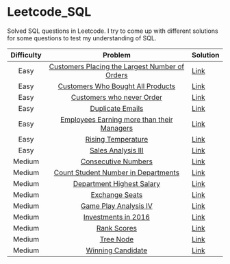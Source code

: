# Leetcode_SQL
Solved SQL questions in Leetcode. I try to come up with different solutions for some questions to test my understanding of SQL.

| Difficulty | Problem | Solution | 
| :---: | :---: | :--- | 
| Easy | [Customers Placing the Largest Number of Orders](https://leetcode.com/problems/customer-placing-the-largest-number-of-orders/) | [Link](https://github.com/alsiusyoong/Leetcode_SQL/blob/main/Easy/Customer%20Placing%20the%20Largest%20Number%20of%20Orders.sql) |
| Easy | [Customers Who Bought All Products](https://leetcode.com/problems/customers-who-bought-all-products/) | [Link](https://github.com/alsiusyoong/Leetcode_SQL/blob/main/Easy/Customers%20Who%20Bought%20All%20Products.sql) |
| Easy | [Customers who never Order](https://leetcode.com/problems/customers-who-never-order/) | [Link](https://github.com/alsiusyoong/Leetcode_SQL/blob/main/Easy/Customers%20who%20never%20Order.sql) |
| Easy | [Duplicate Emails](https://leetcode.com/problems/duplicate-emails/) | [Link](https://github.com/alsiusyoong/Leetcode_SQL/blob/main/Easy/Duplicate%20Emails.sql) |
| Easy | [Employees Earning more than their Managers](https://leetcode.com/problems/employees-earning-more-than-their-managers/) | [Link](https://github.com/alsiusyoong/Leetcode_SQL/blob/main/Easy/Employees%20Earning%20more%20than%20their%20Managers.sql) |
| Easy | [Rising Temperature](https://leetcode.com/problems/rising-temperature/) | [Link](https://github.com/alsiusyoong/Leetcode_SQL/blob/main/Easy/Rising%20Temperature.sql) |
| Easy | [Sales Analysis III](https://leetcode.com/problems/sales-analysis-iii/) | [Link](https://github.com/alsiusyoong/Leetcode_SQL/blob/main/Easy/Sales%20Analysis%20III.sql) |
| Medium | [Consecutive Numbers](https://leetcode.com/problems/consecutive-numbers/description/) | [Link](https://github.com/alsiusyoong/Leetcode_SQL/blob/main/Medium/Consecutive%20Numbers.sql) |
| Medium | [Count Student Number in Departments](https://leetcode.com/problems/count-student-number-in-departments/) | [Link](https://github.com/alsiusyoong/Leetcode_SQL/blob/main/Medium/Count%20Student%20Number%20in%20Departments.sql) |
| Medium | [Department Highest Salary](https://leetcode.com/problems/department-highest-salary/) | [Link](https://github.com/alsiusyoong/Leetcode_SQL/blob/main/Medium/Department%20Highest%20Salary.sql) |
| Medium | [Exchange Seats](https://leetcode.com/problems/exchange-seats/) | [Link](https://github.com/alsiusyoong/Leetcode_SQL/blob/main/Medium/Exchange%20Seats.sql) |
| Medium | [Game Play Analysis IV](https://leetcode.com/problems/game-play-analysis-iv/) | [Link](https://github.com/alsiusyoong/Leetcode_SQL/blob/main/Medium/Game%20Play%20Analysis%20IV.sql) |
| Medium | [Investments in 2016](https://leetcode.com/problems/investments-in-2016/) | [Link](https://github.com/alsiusyoong/Leetcode_SQL/blob/main/Medium/Investments%20in%202016.sql) |
| Medium | [Rank Scores](https://leetcode.com/problems/rank-scores/) | [Link](https://github.com/alsiusyoong/Leetcode_SQL/blob/main/Medium/Rank%20Scores.sql) |
| Medium | [Tree Node](https://leetcode.com/problems/tree-node/) | [Link](https://github.com/alsiusyoong/Leetcode_SQL/blob/main/Medium/Tree%20Node.sql) |
| Medium | [Winning Candidate](https://leetcode.com/problems/winning-candidate/) | [Link](https://github.com/alsiusyoong/Leetcode_SQL/blob/main/Medium/Winning%20Candidate.sql) |
